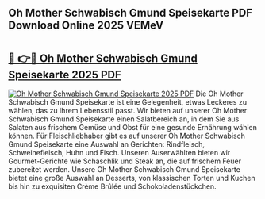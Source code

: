 ## Oh Mother Schwabisch Gmund Speisekarte PDF Download Online 2025 VEMeV

# <h2><a href="http://gc68yx.nevu.top/?p=Oh+Mother+Schwabisch+Gmund+Speisekarte">🔗 👉🔴 Oh Mother Schwabisch Gmund Speisekarte 2025 PDF</a></h2>

[![Oh Mother Schwabisch Gmund Speisekarte 2025 PDF](https://i.imgur.com/dBaPXMq.png)](http://gc68yx.nevu.top/?p=Oh+Mother+Schwabisch+Gmund+Speisekarte)
Die Oh Mother Schwabisch Gmund Speisekarte ist eine Gelegenheit, etwas Leckeres zu wählen, das zu Ihrem Lebensstil passt. Wir bieten auf unserer Oh Mother Schwabisch Gmund Speisekarte einen Salatbereich an, in dem Sie aus Salaten aus frischem Gemüse und Obst für eine gesunde Ernährung wählen können. Für Fleischliebhaber gibt es auf unserer Oh Mother Schwabisch Gmund Speisekarte eine Auswahl an Gerichten: Rindfleisch, Schweinefleisch, Huhn und Fisch. Unseren Auserwählten bieten wir Gourmet-Gerichte wie Schaschlik und Steak an, die auf frischem Feuer zubereitet werden. Unsere Oh Mother Schwabisch Gmund Speisekarte bietet eine große Auswahl an Desserts, von klassischen Torten und Kuchen bis hin zu exquisiten Crème Brûlée und Schokoladenstückchen.
